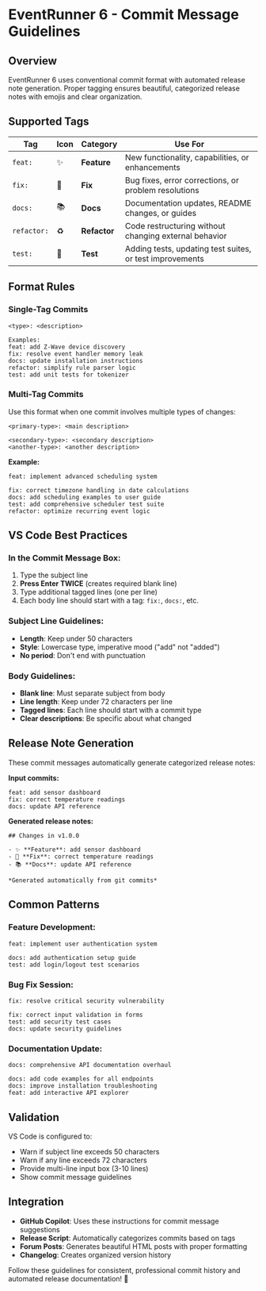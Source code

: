 # EventRunner 6 - Commit Message Guidelines

## Overview
EventRunner 6 uses conventional commit format with automated release note generation. Proper tagging ensures beautiful, categorized release notes with emojis and clear organization.

## Supported Tags

| Tag | Icon | Category | Use For |
|-----|------|----------|---------|
| `feat:` | ✨ | **Feature** | New functionality, capabilities, or enhancements |
| `fix:` | 🐛 | **Fix** | Bug fixes, error corrections, or problem resolutions |
| `docs:` | 📚 | **Docs** | Documentation updates, README changes, or guides |
| `refactor:` | ♻️ | **Refactor** | Code restructuring without changing external behavior |
| `test:` | 🧪 | **Test** | Adding tests, updating test suites, or test improvements |

## Format Rules

### Single-Tag Commits
```
<type>: <description>

Examples:
feat: add Z-Wave device discovery
fix: resolve event handler memory leak
docs: update installation instructions
refactor: simplify rule parser logic
test: add unit tests for tokenizer
```

### Multi-Tag Commits
Use this format when one commit involves multiple types of changes:

```
<primary-type>: <main description>

<secondary-type>: <secondary description>
<another-type>: <another description>
```

**Example:**
```
feat: implement advanced scheduling system

fix: correct timezone handling in date calculations
docs: add scheduling examples to user guide
test: add comprehensive scheduler test suite
refactor: optimize recurring event logic
```

## VS Code Best Practices

### In the Commit Message Box:
1. Type the subject line
2. **Press Enter TWICE** (creates required blank line)
3. Type additional tagged lines (one per line)
4. Each body line should start with a tag: `fix:`, `docs:`, etc.

### Subject Line Guidelines:
- **Length**: Keep under 50 characters
- **Style**: Lowercase type, imperative mood ("add" not "added")
- **No period**: Don't end with punctuation

### Body Guidelines:
- **Blank line**: Must separate subject from body
- **Line length**: Keep under 72 characters per line
- **Tagged lines**: Each line should start with a commit type
- **Clear descriptions**: Be specific about what changed

## Release Note Generation

These commit messages automatically generate categorized release notes:

**Input commits:**
```
feat: add sensor dashboard
fix: correct temperature readings
docs: update API reference
```

**Generated release notes:**
```
## Changes in v1.0.0

- ✨ **Feature**: add sensor dashboard
- 🐛 **Fix**: correct temperature readings  
- 📚 **Docs**: update API reference

*Generated automatically from git commits*
```

## Common Patterns

### Feature Development:
```
feat: implement user authentication system

docs: add authentication setup guide
test: add login/logout test scenarios
```

### Bug Fix Session:
```
fix: resolve critical security vulnerability

fix: correct input validation in forms
test: add security test cases
docs: update security guidelines
```

### Documentation Update:
```
docs: comprehensive API documentation overhaul

docs: add code examples for all endpoints
docs: improve installation troubleshooting
feat: add interactive API explorer
```

## Validation
VS Code is configured to:
- Warn if subject line exceeds 50 characters
- Warn if any line exceeds 72 characters
- Provide multi-line input box (3-10 lines)
- Show commit message guidelines

## Integration
- **GitHub Copilot**: Uses these instructions for commit message suggestions
- **Release Script**: Automatically categorizes commits based on tags
- **Forum Posts**: Generates beautiful HTML posts with proper formatting
- **Changelog**: Creates organized version history

Follow these guidelines for consistent, professional commit history and automated release documentation! 🚀
